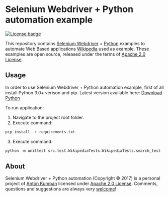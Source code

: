 # Selenium Webdriver + Python automation example

[![License badge](https://img.shields.io/badge/license-Apache2-orange.svg)](http://www.apache.org/licenses/LICENSE-2.0)

This repository contains [Selenium Webdriver] + [Python] examples to automate Web Based applications [Wikipedia] used as example. 
These examples are open source, released under the terms of [Apache 2.0 License].

## Usage

In order to use Selenium Webdriver + Python automation example, first of all install Python 3.0+ verison and pip.
Latest version available here: 
[Download Python]

To run application:
1. Navigate to the project root folder.
2. Execute command: 
```bash
pip install -r requirements.txt
```
3.  Execute command:
```python
python -m unittest src.test.WikipediaTests.WikipediaTests.search_test
```

## About

Selenium Webdriver + Python automation (Copyright &copy; 2017) is a personal project of [Anton Kumpan] licensed under [Apache 2.0 License]. 
Comments, questions and suggestions are always very [welcome][Selenium Webdriver + Python automation issues]!

[Apache 2.0 License]: http://www.apache.org/licenses/LICENSE-2.0
[Selenium Webdriver]: http://docs.seleniumhq.org/projects/webdriver/
[Python]: https://www.python.org/
[Download Python]: https://www.python.org/downloads/
[Wikipedia]: https://www.wikipedia.org/
[Anton Kumpan]: https://github.com/aKumpan
[Selenium Webdriver + Python automation issues]: https:/